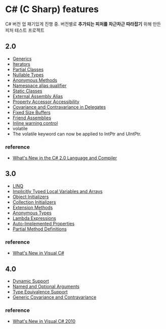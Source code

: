 # C# (C Sharp) features

C# 버전 업 패기있게 진행 중. 버전별로 **추가되는 피처를 차근차근 따라잡기** 위해 만든 피처 테스트 프로젝트

## 2.0

* [Generics](https://github.com/ohyecloudy/csharp-features/tree/master/CSharpFeaturesTest/V20/Generics)
* [Iterators](https://github.com/ohyecloudy/csharp-features/tree/master/CSharpFeaturesTest/V20/Iterators/IteratorsTest.cs)
* [Partial Classes](https://github.com/ohyecloudy/csharp-features/blob/master/CSharpFeaturesTest/V20/PartialClasses/PartialClassesTest.cs)
* [Nullable Types](https://github.com/ohyecloudy/csharp-features/tree/master/CSharpFeaturesTest/V20/NullableTypes/NullableTypesTest.cs)
* [Anonymous Methods](https://github.com/ohyecloudy/csharp-features/tree/master/CSharpFeaturesTest/V20/AnonymousMethods/AnonymousMethodsTest.cs)
* [Namespace alias qualifier](https://github.com/ohyecloudy/csharp-features/tree/master/CSharpFeaturesTest/V20/NamespaceAliasQualifier/NamespaceAliasQualifierTest.cs)
* [Static Classes](https://github.com/ohyecloudy/csharp-features/blob/master/CSharpFeaturesTest/V20/StaticClasses/StaticClassesTest.cs)
* [External Assembly Alias](https://github.com/ohyecloudy/csharp-features/blob/master/CSharpFeaturesTest/V20/ExternalAssemblyAlias/ExternalAssemblyAliasTest.cs)
* [Property Accessor Accessibility](https://github.com/ohyecloudy/csharp-features/blob/master/CSharpFeaturesTest/V20/PropertyAccessorAccessibility/PropertyAccessorAccessibilityTest.cs)
* [Covariance and Contravariance in Delegates](https://github.com/ohyecloudy/csharp-features/blob/master/CSharpFeaturesTest/V20/CovarianceAndContravarianceInDelegates/CovarianceAndContravarianceInDelegatesTest.cs)
* [Fixed Size Buffers](https://github.com/ohyecloudy/csharp-features/blob/master/CSharpFeaturesTest/V20/FixedSizeBuffers/FixedSizeBuffersTest.cs)
* [Friend Assemblies](https://github.com/ohyecloudy/csharp-features/blob/master/CSharpFeaturesTest/V20/FriendAssemblies/FriendAssembliesTest.cs)
* [Inline warning control](https://github.com/ohyecloudy/csharp-features/blob/master/CSharpFeaturesTest/V20/InlineWarningControl/InlineWarningControlTest.cs)
* volatile
 * The volatile keyword can now be applied to IntPtr and UIntPtr.

### reference
* [What's New in the C# 2.0 Language and Compiler](http://msdn.microsoft.com/en-US/library/7cz8t42e)

## 3.0
* [LINQ](https://github.com/ohyecloudy/csharp-features/tree/master/CSharpFeaturesTest/V30/Linq)
* [Implicitly Typed Local Variables and Arrays](https://github.com/ohyecloudy/csharp-features/blob/master/CSharpFeaturesTest/V30/ImplicitlyTypedLocalVariablesAndArrays/ImplicitlyTypedLocalVariablesAndArraysTest.cs)
* [Object Initializers](https://github.com/ohyecloudy/csharp-features/blob/master/CSharpFeaturesTest/V30/ObjectInitializers/ObjectInitializersTest.cs)
* [Collection Initializers](https://github.com/ohyecloudy/csharp-features/blob/master/CSharpFeaturesTest/V30/CollectionInitializers/CollectionInitializersTest.cs)
* [Extension Methods](https://github.com/ohyecloudy/csharp-features/blob/master/CSharpFeaturesTest/V30/ExtensionMethods/ExtensionMethodsTest.cs)
* [Anonymous Types](https://github.com/ohyecloudy/csharp-features/blob/master/CSharpFeaturesTest/V30/AnonymousTypes/AnonymousTypesTest.cs)
* [Lambda Expressions](https://github.com/ohyecloudy/csharp-features/blob/master/CSharpFeaturesTest/V30/LambdaExpressions/LambdaExpressionsTest.cs)
* [Auto-Implemented Properties](https://github.com/ohyecloudy/csharp-features/blob/master/CSharpFeaturesTest/V30/AutoImplementedProperties/AutoImplementedPropertiesTest.cs)
* [Partial Method Definitions](https://github.com/ohyecloudy/csharp-features/tree/master/CSharpFeaturesTest/V30/PartialMethodDefinitions)

### reference
* [What's New in Visual C#](http://bit.ly/ST2IVn)

## 4.0
* [Dynamic Support](https://github.com/ohyecloudy/csharp-features/blob/master/CSharpFeaturesTest/V40/DynamicSupport/DynamicSupportTests.cs)
* [Named and Optional Arguments](https://github.com/ohyecloudy/csharp-features/blob/master/CSharpFeaturesTest/V40/NamedAndOptionalArguments/NamedAndOptionalArgumentsTests.cs)
* [Type Equivalence Support](http://goo.gl/Bc5zi)
* [Generic Covariance and Contravariance](https://github.com/ohyecloudy/csharp-features/tree/master/CSharpFeaturesTest/V40/GenericCovarianceAndContravariance)

### reference
* [What's New in Visual C# 2010](http://bit.ly/RwZ4Cj)

